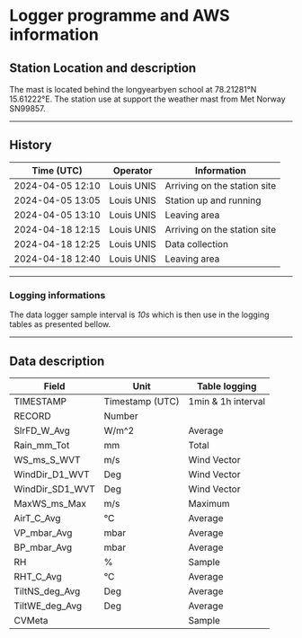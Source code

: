 # Logger programme and AWS information

## Station Location and description

The mast is located behind the longyearbyen school at 78.21281°N 15.61222°E.
The station use at support the weather mast from Met Norway SN99857.

---
## History

| Time (UTC)       | Operator     | Information                       |
|------------------|--------------|-----------------------------------|
|2024-04-05 12:10  | Louis UNIS   | Arriving on the station site      |
|2024-04-05 13:05  | Louis UNIS   | Station up and running            |
|2024-04-05 13:10  | Louis UNIS   | Leaving area                      |
|2024-04-18 12:15  | Louis UNIS   | Arriving on the station site      |
|2024-04-18 12:25  | Louis UNIS   | Data collection                   |
|2024-04-18 12:40  | Louis UNIS   | Leaving area                      |



---
### Logging informations

The data logger sample interval is *10s* which is then use in the logging tables as presented bellow.

---
## Data description

| Field         | Unit          | Table logging |
|---------------|---------------|---------------|
|TIMESTAMP      |Timestamp (UTC)| 1min & 1h interval|
|RECORD         |Number||
|SlrFD_W_Avg    |W/m^2|Average|
|Rain_mm_Tot    |mm|Total|
|WS_ms_S_WVT    |m/s|Wind Vector|
|WindDir_D1_WVT |Deg|Wind Vector|
|WindDir_SD1_WVT|Deg|Wind Vector|
|MaxWS_ms_Max   |m/s|Maximum|
|AirT_C_Avg     |°C|Average|
|VP_mbar_Avg    |mbar|Average|
|BP_mbar_Avg    |mbar|Average|
|RH             |%|Sample
|RHT_C_Avg      |°C|Average|
|TiltNS_deg_Avg |Deg|Average|
|TiltWE_deg_Avg |Deg|Average|
|CVMeta         ||Sample|
